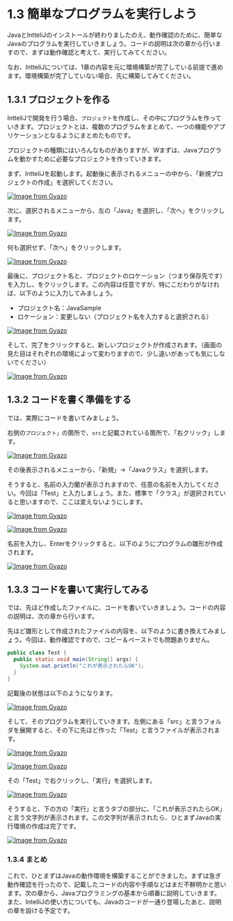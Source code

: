 # 1.3 簡単なプログラムを実行しよう

JavaとIntteliJのインストールが終わりましたのえ、動作確認のために、簡単なJavaのプログラムを実行していきましょう。コードの説明は次の章から行いますので、まずは動作確認と考えて、実行してみてください。

なお、IntteliJについては、1章の内容を元に環境構築が完了している前提で進めます。環境構築が完了していない場合、先に構築してみてください。

## 1.3.1 プロジェクトを作る
IntteliJで開発を行う場合、`プロジェクト`を作成し、その中にプログラムを作っていきます。プロジェクトとは、複数のプログラムをまとめて、一つの機能やアプリケーションとなるようにまとめたものです。

プロジェクトの種類にはいろんなものがありますが、Wまずは、Javaプログラムを動かすために必要なプロジェクトを作っていきます。

まず、IntteliJを起動します。起動後に表示されるメニューの中から、「新規プロジェクトの作成」を選択してください。

[![Image from Gyazo](https://i.gyazo.com/fd46aef6e89525b3dc1bdbc78e1344ea.png)](https://gyazo.com/fd46aef6e89525b3dc1bdbc78e1344ea)

次に、選択されるメニューから、左の「Java」を選択し、「次へ」をクリックします。

[![Image from Gyazo](https://i.gyazo.com/1c3017ec72e3d762ec9581d4c1f30c77.png)](https://gyazo.com/1c3017ec72e3d762ec9581d4c1f30c77)

何も選択せず、「次へ」をクリックします。

[![Image from Gyazo](https://i.gyazo.com/9804f97faa7729466aabcf4c2132f8d9.png)](https://gyazo.com/9804f97faa7729466aabcf4c2132f8d9)

最後に、プロジェクト名と、プロジェクトのロケーション（つまり保存先です）を入力し、をクリックします。この内容は任意ですが、特にこだわりがなければ、以下のように入力してみましょう。
- プロジェクト名：JavaSample
- ロケーション：変更しない（プロジェクト名を入力すると選択される）

[![Image from Gyazo](https://i.gyazo.com/b3f68faa3ac8858151f26b8dc1274415.png)](https://gyazo.com/b3f68faa3ac8858151f26b8dc1274415)

そして、完了をクリックすると、新しいプロジェクトが作成されます。（画面の見た目はそれぞれの環境によって変わりますので、少し違いがあっても気にしないでください）

[![Image from Gyazo](https://i.gyazo.com/371fcf901bce1a85984c06200d7465f4.png)](https://gyazo.com/371fcf901bce1a85984c06200d7465f4)

## 1.3.2 コードを書く準備をする
では、実際にコードを書いてみましょう。

右側の`プロジェクト」`の箇所で、`src`と記載されている箇所で、「右クリック」します。

[![Image from Gyazo](https://i.gyazo.com/259d5b360bb0a092cd0c97960aaebb3f.png)](https://gyazo.com/259d5b360bb0a092cd0c97960aaebb3f)

その後表示されるメニューから、「新規」→「Javaクラス」を選択します。

そうすると、名前の入力蘭が表示されますので、任意の名前を入力してください。今回は「Test」と入力しましょう。また、標準で「クラス」が選択されていると思いますので、ここは変えないようにします。

[![Image from Gyazo](https://i.gyazo.com/b378813321785aa615674de7fdf8d9a1.png)](https://gyazo.com/b378813321785aa615674de7fdf8d9a1)

[![Image from Gyazo](https://i.gyazo.com/9313081591ac41d1730e910b7558659d.png)](https://gyazo.com/9313081591ac41d1730e910b7558659d)

名前を入力し、Enterをクリックすると、以下のようにプログラムの雛形が作成されます。

[![Image from Gyazo](https://i.gyazo.com/f947ffcd6c5786329b7f90d45c6f2a90.png)](https://gyazo.com/f947ffcd6c5786329b7f90d45c6f2a90)

## 1.3.3 コードを書いて実行してみる
では、先ほど作成したファイルに、コードを書いていきましょう。コードの内容の説明は、次の章から行います。

先ほど雛形として作成されたファイルの内容を、以下のように書き換えてみましょう。今回は、動作確認ですので、コピー＆ペーストでも問題ありません。

```java
public class Test {
  public static void main(String[] args) {
    System.out.println("これが表示されたらOK");
  }
}
```

記載後の状態は以下のようになります。

[![Image from Gyazo](https://i.gyazo.com/0606e3bb0e24a04ebc421189f50c6a84.png)](https://gyazo.com/0606e3bb0e24a04ebc421189f50c6a84)

そして、そのプログラムを実行していきます。左側にある「src」と言うフォルダを展開すると、その下に先ほど作った「Test」と言うファイルが表示されます。

[![Image from Gyazo](https://i.gyazo.com/e75780c4ded0c66dd81c440893f60248.png)](https://gyazo.com/e75780c4ded0c66dd81c440893f60248)

[![Image from Gyazo](https://i.gyazo.com/dd19e946c68fec1ef124af71b82ded68.png)](https://gyazo.com/dd19e946c68fec1ef124af71b82ded68)

その「Test」で右クリックし、「実行」を選択します。

[![Image from Gyazo](https://i.gyazo.com/79a3653a2a8ec315fab23bba84b79cc7.png)](https://gyazo.com/79a3653a2a8ec315fab23bba84b79cc7)

そうすると、下の方の「実行」と言うタブの部分に、「これが表示されたらOK」と言う文字列が表示されます。この文字列が表示されたら、ひとまずJavaの実行環境の作成は完了です。

[![Image from Gyazo](https://i.gyazo.com/14129c4e2bea2e0743df3cd61bc176be.png)](https://gyazo.com/14129c4e2bea2e0743df3cd61bc176be)

### 1.3.4 まとめ
これで、ひとまずはJavaの動作環境を構築することができました。まずは急ぎ動作確認を行ったので、記載したコードの内容や手順などはまだ不鮮明かと思います。次の章から、Javaプログラミングの基本から順番に説明していきます。また、IntelliJの使い方についても、Javaのコードが一通り登場したあと、説明の章を設ける予定です。